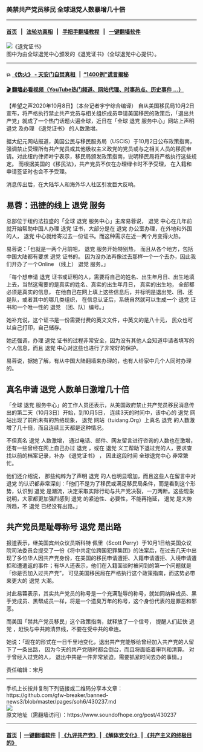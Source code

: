 ### 美禁共产党员移民 全球退党人数暴增几十倍
------------------------

#### [首页](https://github.com/gfw-breaker/banned-news3/blob/master/README.md) &nbsp;&nbsp;|&nbsp;&nbsp; [法轮功真相](https://github.com/begood0513/basic/blob/master/README.md)  &nbsp;&nbsp;|&nbsp;&nbsp; [手把手翻墙教程](https://github.com/gfw-breaker/guides/wiki)  &nbsp;&nbsp;|&nbsp;&nbsp; [一键翻墙软件](https://github.com/gfw-breaker/nogfw/blob/master/README.md)  



<div><img alt="《退党证书》" src="https://img.soundofhope.org/2020-10/463120_medium-1602215567137.jpg"/>
<br/><figcaption class="caption">
 图中为由全球退党中心颁发的《退党证书》（全球退党中心提供）。
</figcaption></div><hr/>

#### 💥 [《伪火》 - 天安门自焚真相 ](http://158.247.195.190:10000/videos/blog/weihuo.html)&nbsp; |&nbsp; [“1400例”谎言揭秘  ](http://158.247.195.190:10000/videos/blog/jiexi1400.html)

#### [ 🎬  翻墙必看视频（YouTube热门频道、网站代理、时事热点、历史事件 ...）](https://github.com/gfw-breaker/links/blob/master/banned.md)

<div><div class="Content__Wrapper sc-1bvya0-0 grZQxZ">
 <p class="meta-top">
  <span class="meta">
   【希望之声2020年10月8日】（本台记者宇宁综合编译）
  </span>
  自从美国移民局10月2日宣布，将严格执行禁止共产党员与相关组织成员申请美国移民的政策后，「退出共产党」就成了一个热门话题火遍全球，近日在「全球
  <ok href="/term/21105">
   退党
  </ok>
  服务中心」网站上声明
  <ok href="/term/21105">
   退党
  </ok>
  及办理
  <ok href="/term/393523">
   《退党证书》
  </ok>
  的人数激增。
 </p>
 <p>
  据大纪元网站报道，美国公民与移民服务局（USCIS）于10月2日公布政策指南，强调禁止受理所有共产党员或其他极权主义政党的党员或与之相关人员的移民申请。对此纽约律师叶宁表示，移民局颁发政策指南，说明移民局将严格执行这些规定。 而根据美国的《移民法》，共产党员不仅在办理绿卡时不予受理， 在入籍和申请签证时也会不予受理。
 </p>
 <p>
  消息传出后，在大陆华人和海外华人社区引发巨大反响。
 </p>
 <h2>
  易蓉：迅捷的线上
  <ok href="/term/21105">
   退党
  </ok>
  服务
 </h2>
 <p>
  总部位于纽约法拉盛的「全球
  <ok href="/term/21105">
   退党
  </ok>
  服务中心」主席易蓉说，
  <ok href="/term/21105">
   退党
  </ok>
  中心在几年前就开始帮助中国人办理
  <ok href="/term/21105">
   退党
  </ok>
  证书，大部分是在
  <ok href="/term/21105">
   退党
  </ok>
  办公室办理，在外地和外国的人，
  <ok href="/term/21105">
   退党
  </ok>
  中心就给寄过去一份证书。而这种需求在近一两个月变得火热。
 </p>
 <div class="AD_Embed__Wrap-sc-1xslmin-0 igMuqX module desktop">
  <div>
  </div>
 </div>
 <p>
  易蓉说：「也就是一两个月前吧，
  <ok href="/term/21105">
   退党
  </ok>
  服务开始特别热， 而且从各个地方，包括中国大陆都有要求
  <ok href="/term/21105">
   退党
  </ok>
  证书的。 因为没办法再像过去那样一个一个去办，因此我们开办了一个Online （线上）
  <ok href="/term/21105">
   退党
  </ok>
  服务。」
 </p>
 <p>
  「每个想申请
  <ok href="/term/21105">
   退党
  </ok>
  证书或证明的人，需要将自己的姓名、出生年月日、出生地填上去，当然这需要的是真实的姓名、真实的出生年月日， 真实的出生地， 全部都必须是真实的信息， 在他自己在网上填上这些信息后，并标明是退出党、团、还是队，或者其中的哪几类组织， 在信息认证后，系统自然就可以生成一个
  <ok href="/term/21105">
   退党
  </ok>
  证书和一个唯一性的
  <ok href="/term/21105">
   退党
  </ok>
  （团、队）编号。」
 </p>
 <p>
  她补充说，这个证书是一份需要付费的英文文件，中英文的是八十元， 民众也可以自己打印，自己储存。
 </p>
 <p>
  她还强调，办理
  <ok href="/term/21105">
   退党
  </ok>
  证书的过程非常安全，因为没有其他人会知道申请者填写的个人信息，而且
  <ok href="/term/21105">
   退党
  </ok>
  中心对这些也进行了非常好的保护。
 </p>
 <p>
  易蓉说，据她了解，有从中国大陆翻墙来办理的，也有人给家中几个人同时办理的。
 </p>
 <h2>
  真名申请
  <ok href="/term/21105">
   退党
  </ok>
  人数单日激增几十倍
 </h2>
 <p>
  「全球
  <ok href="/term/21105">
   退党
  </ok>
  服务中心」的工作人员还表示，从美国政府禁止共产党员移民消息传出的第二天（10月3日）开始，到10月5日， 连续3天的时间中，该中心的
  <ok href="/term/21105">
   退党
  </ok>
  网站出现了前所未有的热络现象，
  <ok href="/term/21105">
   退党
  </ok>
  网站（tuidang.Org）上真名
  <ok href="/term/21105">
   退党
  </ok>
  的人数激增了几十倍，而且连续三天都是这种情况。
 </p>
 <p>
  不但真名
  <ok href="/term/21105">
   退党
  </ok>
  人数激增， 通过电话、邮件、网友留言进行咨询的人数也在激增，还有一些曾经在网上自己办过
  <ok href="/term/21105">
   退党
  </ok>
  ，或在
  <ok href="/term/21105">
   退党
  </ok>
  义工帮助下退过党的人，要求查找以前的档案记录，补办
  <ok href="/term/393523">
   《退党证书》
  </ok>
  ， 因此这段时间
  <ok href="/term/313702">
   全球退党中心
  </ok>
  非常繁忙。
 </p>
 <p>
  他们还介绍说， 那些纯粹为了声明
  <ok href="/term/21105">
   退党
  </ok>
  的人也明显增加，而且这些人在留言中对
  <ok href="/term/21105">
   退党
  </ok>
  的认识都非常深刻：「他们不是为了移民或满足移民局条件，而是看到这个形势，认识到
  <ok href="/term/21105">
   退党
  </ok>
  是潮流，决定采取实际行动与共产党决裂，一刀两断。这些现象说明，大家都更加强烈感到
  <ok href="/term/21105">
   退党
  </ok>
  的紧迫性、必要性，不能再拖延，
  <ok href="/term/21105">
   退党
  </ok>
  是大势所趋，不
  <ok href="/term/21105">
   退党
  </ok>
  已经没有出路。」
 </p>
 <h2>
  共产党员是耻辱称号
  <ok href="/term/21105">
   退党
  </ok>
  是出路
 </h2>
 <p>
  报道表示，继美国宾州众议员斯科特 佩里（Scott Perry）于10月1日给美国众议院司法委员会提交了一份《将中共定位跨国犯罪集团》的法案后，在过去几天中出现了多位华人因共产党身份，在美国的移民申请遭拒、入籍申请遭拒、入境申请遭拒和遭遣返的事件；有华人还表示，他们在入籍面谈时被问到的第一个问题就是「你是否加入过共产党”， 可见美国移民局在严格执行这个政策指南，而这势必带来更大的
  <ok href="/term/21105">
   退党
  </ok>
  大潮。
 </p>
 <p>
  对此易蓉表示，其实共产党员的称号是一个充满耻辱的称号，就如同纳粹成员、黑手党成员、黑帮成员一样，将是一个遗臭万年的称号，这个身份代表的是罪恶和邪恶。
 </p>
 <p>
  而美国「禁共产党员移民」这个政策指南，就释放了一个信号， 提醒人们赶快
  <ok href="/term/21105">
   退党
  </ok>
  ，赶快与中共跨清界线，不要在受中共的牵连。
 </p>
 <p>
  她说：「现在的形式在一日千里地变化，退出共产党能够给曾经加入共产党的人留下了一条出路， 因为今天的共产党随时都会倒台，而且将面临着审判和清算。 对于曾经入过党的人， 退出中共是一件非常紧迫，需要抓紧时间去办的事情。」
 </p>
 <p class="meta-btm">
  责任编辑：宋月
 </p>
</div>
</div>
<hr/>
手机上长按并复制下列链接或二维码分享本文章：<br/>
https://github.com/gfw-breaker/banned-news3/blob/master/pages/soh6/430237.md <br/>
<a href='https://github.com/gfw-breaker/banned-news3/blob/master/pages/soh6/430237.md'><img src='https://github.com/gfw-breaker/banned-news3/blob/master/pages/soh6/430237.md.png'/></a> <br/>
原文地址（需翻墙访问）：https://www.soundofhope.org/post/430237


------------------------
#### [首页](https://github.com/gfw-breaker/banned-news3/blob/master/README.md) &nbsp;|&nbsp; [一键翻墙软件](https://github.com/gfw-breaker/nogfw/blob/master/README.md) &nbsp;| [《九评共产党》](https://github.com/gfw-breaker/9ping.md/blob/master/README.md#九评之一评共产党是什么) | [《解体党文化》](https://github.com/gfw-breaker/jtdwh.md/blob/master/README.md) | [《共产主义的终极目的》](https://github.com/gfw-breaker/gczydzjmd.md/blob/master/README.md)


<img src='http://gfw-breaker.win/banned-news3/pages/soh6/430237.md' width='0px' height='0px'/>